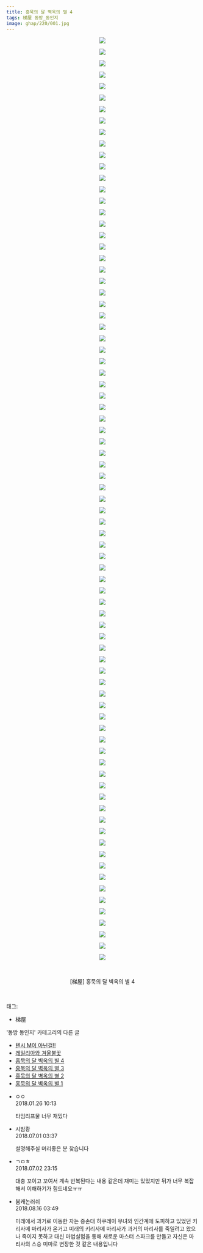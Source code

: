 ```yaml
---
title: 홍묵의 달 벽옥의 별 4
tags: 梯屋 동방_동인지
image: ghap/220/001.jpg
---
```

<div class="article">
<p style="text-align: center; clear: none; float: none;"><img src="{{ site.nasurl }}/ghap/220/001.jpg"/></p>
<p style="text-align: center; clear: none; float: none;"><img src="{{ site.nasurl }}/ghap/220/002.jpg"/></p>
<p style="text-align: center; clear: none; float: none;"><img src="{{ site.nasurl }}/ghap/220/003.jpg"/></p>
<p style="text-align: center; clear: none; float: none;"><img src="{{ site.nasurl }}/ghap/220/004.jpg"/></p>
<p style="text-align: center; clear: none; float: none;"><img src="{{ site.nasurl }}/ghap/220/005.jpg"/></p>
<p style="text-align: center; clear: none; float: none;"><img src="{{ site.nasurl }}/ghap/220/006.jpg"/></p>
<p style="text-align: center; clear: none; float: none;"><img src="{{ site.nasurl }}/ghap/220/007.jpg"/></p>
<p style="text-align: center; clear: none; float: none;"><img src="{{ site.nasurl }}/ghap/220/008.jpg"/></p>
<p style="text-align: center; clear: none; float: none;"><img src="{{ site.nasurl }}/ghap/220/009.jpg"/></p>
<p style="text-align: center; clear: none; float: none;"><img src="{{ site.nasurl }}/ghap/220/010.jpg"/></p>
<p style="text-align: center; clear: none; float: none;"><img src="{{ site.nasurl }}/ghap/220/011.jpg"/></p>
<p style="text-align: center; clear: none; float: none;"><img src="{{ site.nasurl }}/ghap/220/012.jpg"/></p>
<p style="text-align: center; clear: none; float: none;"><img src="{{ site.nasurl }}/ghap/220/013.jpg"/></p>
<p style="text-align: center; clear: none; float: none;"><img src="{{ site.nasurl }}/ghap/220/014.jpg"/></p>
<p style="text-align: center; clear: none; float: none;"><img src="{{ site.nasurl }}/ghap/220/015.jpg"/></p>
<p style="text-align: center; clear: none; float: none;"><img src="{{ site.nasurl }}/ghap/220/016.jpg"/></p>
<p style="text-align: center; clear: none; float: none;"><img src="{{ site.nasurl }}/ghap/220/017.jpg"/></p>
<p style="text-align: center; clear: none; float: none;"><img src="{{ site.nasurl }}/ghap/220/018.jpg"/></p>
<p style="text-align: center; clear: none; float: none;"><img src="{{ site.nasurl }}/ghap/220/019.jpg"/></p>
<p style="text-align: center; clear: none; float: none;"><img src="{{ site.nasurl }}/ghap/220/020.jpg"/></p>
<p style="text-align: center; clear: none; float: none;"><img src="{{ site.nasurl }}/ghap/220/021.jpg"/></p>
<p style="text-align: center; clear: none; float: none;"><img src="{{ site.nasurl }}/ghap/220/022.jpg"/></p>
<p style="text-align: center; clear: none; float: none;"><img src="{{ site.nasurl }}/ghap/220/023.jpg"/></p>
<p style="text-align: center; clear: none; float: none;"><img src="{{ site.nasurl }}/ghap/220/024.jpg"/></p>
<p style="text-align: center; clear: none; float: none;"><img src="{{ site.nasurl }}/ghap/220/025.jpg"/></p>
<p style="text-align: center; clear: none; float: none;"><img src="{{ site.nasurl }}/ghap/220/026.jpg"/></p>
<p style="text-align: center; clear: none; float: none;"><img src="{{ site.nasurl }}/ghap/220/027.jpg"/></p>
<p style="text-align: center; clear: none; float: none;"><img src="{{ site.nasurl }}/ghap/220/028.jpg"/></p>
<p style="text-align: center; clear: none; float: none;"><img src="{{ site.nasurl }}/ghap/220/029.jpg"/></p>
<p style="text-align: center; clear: none; float: none;"><img src="{{ site.nasurl }}/ghap/220/030.jpg"/></p>
<p style="text-align: center; clear: none; float: none;"><img src="{{ site.nasurl }}/ghap/220/031.jpg"/></p>
<p style="text-align: center; clear: none; float: none;"><img src="{{ site.nasurl }}/ghap/220/032.jpg"/></p>
<p style="text-align: center; clear: none; float: none;"><img src="{{ site.nasurl }}/ghap/220/033.jpg"/></p>
<p style="text-align: center; clear: none; float: none;"><img src="{{ site.nasurl }}/ghap/220/034.jpg"/></p>
<p style="text-align: center; clear: none; float: none;"><img src="{{ site.nasurl }}/ghap/220/035.jpg"/></p>
<p style="text-align: center; clear: none; float: none;"><img src="{{ site.nasurl }}/ghap/220/036.jpg"/></p>
<p style="text-align: center; clear: none; float: none;"><img src="{{ site.nasurl }}/ghap/220/037.jpg"/></p>
<p style="text-align: center; clear: none; float: none;"><img src="{{ site.nasurl }}/ghap/220/038.jpg"/></p>
<p style="text-align: center; clear: none; float: none;"><img src="{{ site.nasurl }}/ghap/220/039.jpg"/></p>
<p style="text-align: center; clear: none; float: none;"><img src="{{ site.nasurl }}/ghap/220/040.jpg"/></p>
<p style="text-align: center; clear: none; float: none;"><img src="{{ site.nasurl }}/ghap/220/041.jpg"/></p>
<p style="text-align: center; clear: none; float: none;"><img src="{{ site.nasurl }}/ghap/220/042.jpg"/></p>
<p style="text-align: center; clear: none; float: none;"><img src="{{ site.nasurl }}/ghap/220/043.jpg"/></p>
<p style="text-align: center; clear: none; float: none;"><img src="{{ site.nasurl }}/ghap/220/044.jpg"/></p>
<p style="text-align: center; clear: none; float: none;"><img src="{{ site.nasurl }}/ghap/220/045.jpg"/></p>
<p style="text-align: center; clear: none; float: none;"><img src="{{ site.nasurl }}/ghap/220/046.jpg"/></p>
<p style="text-align: center; clear: none; float: none;"><img src="{{ site.nasurl }}/ghap/220/047.jpg"/></p>
<p style="text-align: center; clear: none; float: none;"><img src="{{ site.nasurl }}/ghap/220/048.jpg"/></p>
<p style="text-align: center; clear: none; float: none;"><img src="{{ site.nasurl }}/ghap/220/049.jpg"/></p>
<p style="text-align: center; clear: none; float: none;"><img src="{{ site.nasurl }}/ghap/220/050.jpg"/></p>
<p style="text-align: center; clear: none; float: none;"><img src="{{ site.nasurl }}/ghap/220/051.jpg"/></p>
<p style="text-align: center; clear: none; float: none;"><img src="{{ site.nasurl }}/ghap/220/052.jpg"/></p>
<p style="text-align: center; clear: none; float: none;"><img src="{{ site.nasurl }}/ghap/220/053.jpg"/></p>
<p style="text-align: center; clear: none; float: none;"><img src="{{ site.nasurl }}/ghap/220/054.jpg"/></p>
<p style="text-align: center; clear: none; float: none;"><img src="{{ site.nasurl }}/ghap/220/055.jpg"/></p>
<p style="text-align: center; clear: none; float: none;"><img src="{{ site.nasurl }}/ghap/220/056.jpg"/></p>
<p style="text-align: center; clear: none; float: none;"><img src="{{ site.nasurl }}/ghap/220/057.jpg"/></p>
<p style="text-align: center; clear: none; float: none;"><img src="{{ site.nasurl }}/ghap/220/058.jpg"/></p>
<p style="text-align: center; clear: none; float: none;"><img src="{{ site.nasurl }}/ghap/220/059.jpg"/></p>
<p style="text-align: center; clear: none; float: none;"><img src="{{ site.nasurl }}/ghap/220/060.jpg"/></p>
<p style="text-align: center; clear: none; float: none;"><img src="{{ site.nasurl }}/ghap/220/061.jpg"/></p>
<p style="text-align: center; clear: none; float: none;"><img src="{{ site.nasurl }}/ghap/220/062.jpg"/></p>
<p style="text-align: center; clear: none; float: none;"><img src="{{ site.nasurl }}/ghap/220/063.jpg"/></p>
<p style="text-align: center; clear: none; float: none;"><img src="{{ site.nasurl }}/ghap/220/064.jpg"/></p>
<p style="text-align: center; clear: none; float: none;"><img src="{{ site.nasurl }}/ghap/220/065.jpg"/></p>
<p style="text-align: center; clear: none; float: none;"><img src="{{ site.nasurl }}/ghap/220/066.jpg"/></p>
<p style="text-align: center; clear: none; float: none;"><img src="{{ site.nasurl }}/ghap/220/067.jpg"/></p>
<p style="text-align: center; clear: none; float: none;"><img src="{{ site.nasurl }}/ghap/220/068.jpg"/></p>
<p style="text-align: center; clear: none; float: none;"><img src="{{ site.nasurl }}/ghap/220/069.jpg"/></p>
<p style="text-align: center; clear: none; float: none;"><img src="{{ site.nasurl }}/ghap/220/070.jpg"/></p>
<p style="text-align: center; clear: none; float: none;"><img src="{{ site.nasurl }}/ghap/220/071.jpg"/></p>
<p style="text-align: center; clear: none; float: none;"><img src="{{ site.nasurl }}/ghap/220/072.jpg"/></p>
<p style="text-align: center; clear: none; float: none;"><img src="{{ site.nasurl }}/ghap/220/073.jpg"/></p>
<p style="text-align: center; clear: none; float: none;"><img src="{{ site.nasurl }}/ghap/220/074.jpg"/></p>
<p style="text-align: center; clear: none; float: none;"><img src="{{ site.nasurl }}/ghap/220/075.jpg"/></p>
<p style="text-align: center; clear: none; float: none;"><img src="{{ site.nasurl }}/ghap/220/076.jpg"/></p>
<p style="text-align: center; clear: none; float: none;"><img src="{{ site.nasurl }}/ghap/220/077.jpg"/></p>
<p style="text-align: center; clear: none; float: none;"><img src="{{ site.nasurl }}/ghap/220/078.jpg"/></p>
<p style="text-align: center; clear: none; float: none;"><img src="{{ site.nasurl }}/ghap/220/079.jpg"/></p>
<p style="text-align: center; clear: none; float: none;"><img src="{{ site.nasurl }}/ghap/220/080.jpg"/></p>
<p style="text-align: center; clear: none; float: none;"><img src="{{ site.nasurl }}/ghap/220/081.jpg"/></p>
<p style="text-align: center; clear: none; float: none;"><br/></p>
<p style="text-align: center; clear: none; float: none;">[梯屋] 홍묵의 달 벽옥의 별 4</p>
<p><br/></p>
</div><div class="tagTrail">
<p>태그: </p>
<ul>
<li>梯屋</li>
</ul>
</div><div class="another">
<p>'동방 동인지' 카테고리의 다른 글</p>
<ul>
<li><a href="/2016-06-19-ghap_222">텐시 M이 아닌걸!!</a></li>
<li><a href="/2016-06-19-ghap_221">레밀리아와 겨울불꽃</a></li>
<li><a href="/2016-06-19-ghap_220">홍묵의 달 벽옥의 별 4</a></li>
<li><a href="/2016-06-19-ghap_219">홍묵의 달 벽옥의 별 3</a></li>
<li><a href="/2016-06-19-ghap_218">홍묵의 달 벽옥의 별 2</a></li>
<li><a href="/2016-06-19-ghap_217">홍묵의 달 벽옥의 별 1</a></li>
</ul>
</div><div class="cb_module cb_fluid">
<div class="cb_wrt cb_profile">
<div class="comment">
<ul>
<li class="cb_thumb_off" id="comment15183325">
<div class="cb_comment_area">
<div class="cb_info_area">
<div class="cb_section">
<span class="cb_nick_name">ㅇㅇ</span>
</div>
<div class="cb_section">
<span class="cb_date">2018.01.26 10:13 </span>
</div>
</div>
<div class="cb_dsc_comment">
<p class="cb_dsc">
											타임리프물 너무 재밌다
										</p>
</div>
</div></li>
<li class="cb_thumb_off" id="comment15279149">
<div class="cb_comment_area">
<div class="cb_info_area">
<div class="cb_section">
<span class="cb_nick_name">시밤쾅</span>
</div>
<div class="cb_section">
<span class="cb_date">2018.07.01 03:37 </span>
</div>
</div>
<div class="cb_dsc_comment">
<p class="cb_dsc">
											설명해주실 머리좋은 분 찾습니다
										</p>
</div>
</div></li>
<li class="cb_thumb_off" id="comment15279856">
<div class="cb_comment_area">
<div class="cb_info_area">
<div class="cb_section">
<span class="cb_nick_name">ㄱㅁㅎ</span>
</div>
<div class="cb_section">
<span class="cb_date">2018.07.02 23:15 </span>
</div>
</div>
<div class="cb_dsc_comment">
<p class="cb_dsc">
											대충 꼬이고 꼬여서 계속 반복된다는 내용 같은데 재미는 있었지만 뒤가 너무 복잡해서 이해하기가 힘드네요ㅠㅠ
										</p>
</div>
</div></li>
<li class="cb_thumb_off" id="comment15309690">
<div class="cb_comment_area">
<div class="cb_info_area">
<div class="cb_section">
<span class="cb_nick_name">붐캐논러쉬</span>
</div>
<div class="cb_section">
<span class="cb_date">2018.08.16 03:49 </span>
</div>
</div>
<div class="cb_dsc_comment">
<p class="cb_dsc">
											미래에서 과거로  이동한 자는 증손대  하쿠레이  무녀와 인간계에 도피하고  있었던 키리사메  마리사가 온거고 미래의  키리사메 마리사가 과거의  마리사를 죽일려고  왔으나 죽이지 못하고 대신 마법실험을 통해 새로운 마스터 스파크를 만들고  자신은 마리사의  스승 미마로 변장한 것 같은 내용입니다
										</p>
</div>
</div></li>
</ul>
</div>
</div><!-- commentList close -->
</div>